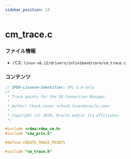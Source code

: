 ```yaml
---
sidebar_position: 13
---
```

# cm_trace.c

### ファイル情報

- パス: `linux-v6.12/drivers/infiniband/core/cm_trace.c`

### コンテンツ

```c
// SPDX-License-Identifier: GPL-2.0-only
/*
 * Trace points for the IB Connection Manager.
 *
 * Author: Chuck Lever <chuck.lever@oracle.com>
 *
 * Copyright (c) 2020, Oracle and/or its affiliates.
 */

#include <rdma/rdma_cm.h>
#include "cma_priv.h"

#define CREATE_TRACE_POINTS

#include "cm_trace.h"

```
